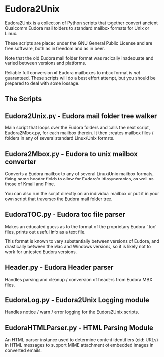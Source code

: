 Eudora2Unix
===========

Eudora2Unix is a collection of Python scripts that together convert
ancient Qualcomm Eudora mail folders to standard mailbox formats for
Unix or Linux.

These scripts are placed under the GNU General Public License and are
free software, both as in freedom and as in beer.

Note that the old Eudora mail folder format was radically inadequate
and varied between versions and platforms.

Reliable full conversion of Eudora mailboxes to mbox format is *not*
guaranteed.  These scripts will do a best effort attempt, but you
should be prepared to deal with some lossage.

The Scripts
-----------

## Eudora2Unix.py - Eudora mail folder tree walker
        
Main script that loops over the Eudora folders and calls the next
script, Eudora2Mbox.py, for each mailbox therein.
It then creates mailbox files / folders in any of several standard Linux/Unix formats.

## Eudora2Mbox.py - Eudora to unix mailbox converter
        
Converts a Eudora mailbox to any of several Linux/Unix mailbox
formats, fixing some header fields to allow for Eudora's
idiosyncracies, as well as those of Kmail and Pine.

You can also run the script directly on an individual mailbox or put
it in your own script that traverses the Eudora mail folder tree.
        
## EudoraTOC.py - Eudora toc file parser
        
Makes an educated guess as to the format of the proprietary Eudora
'.toc' files, prints out useful info as a text file.

This format is known to vary substantially between versions of Eudora,
and drastically between the Mac and Windows versions, so it is likely
not to work for untested Eudora versions.
        
## Header.py - Eudora Header parser
        
Handles parsing and cleanup / conversion of headers from Eudora MBX files.
        
## EudoraLog.py - Eudora2Unix Logging module

Handles notice / warn / error logging for the Eudora2Unix scripts.

## EudoraHTMLParser.py - HTML Parsing Module

An HTML parser instance used to determine content identifiers
(cid: URLs) in HTML messages to support MIME attachment of
embedded images in converted emails.
        
